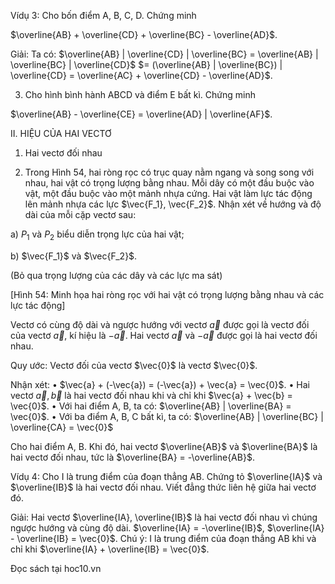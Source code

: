 Vídụ 3: Cho bốn điểm A, B, C, D. Chứng minh

$\overline{AB} + \overline{CD} + \overline{BC} - \overline{AD}$.

Giải:
Ta có: $\overline{AB} | \overline{CD} | \overline{BC} = \overline{AB} | \overline{BC} | \overline{CD}$
$= (\overline{AB} | \overline{BC}) | \overline{CD} = \overline{AC} + \overline{CD} - \overline{AD}$.

3. Cho hình bình hành ABCD và điểm E bất kì. Chứng minh

$\overline{AB} - \overline{CE} = \overline{AD} | \overline{AF}$.

II. HIỆU CỦA HAI VECTƠ

1. Hai vectơ đối nhau

4. Trong Hình 54, hai ròng rọc có trục quay nằm ngang và song song với nhau, hai vật có trọng lượng bằng nhau. Mỗi dây có một đầu buộc vào vật, một đầu buộc vào một mảnh nhựa cứng. Hai vật làm lực tác động lên mảnh nhựa các lực $\vec{F_1}, \vec{F_2}$. Nhận xét về hướng và độ dài của mỗi cặp vectơ sau:

a) $P_1$ và $P_2$ biểu diễn trọng lực của hai vật;

b) $\vec{F_1}$ và $\vec{F_2}$.

(Bỏ qua trọng lượng của các dây và các lực ma sát)

[Hình 54: Minh họa hai ròng rọc với hai vật có trọng lượng bằng nhau và các lực tác động]

Vectơ có cùng độ dài và ngược hướng với vectơ $\vec{a}$ được gọi là vectơ đối của vectơ $\vec{a}$, kí hiệu là $-\vec{a}$. Hai vectơ $\vec{a}$ và $-\vec{a}$ được gọi là hai vectơ đối nhau.

Quy ước: Vectơ đối của vectơ $\vec{0}$ là vectơ $\vec{0}$.

Nhận xét: 
• $\vec{a} + (-\vec{a}) = (-\vec{a}) + \vec{a} = \vec{0}$.
• Hai vectơ $\vec{a}, \vec{b}$ là hai vectơ đối nhau khi và chỉ khi $\vec{a} + \vec{b} = \vec{0}$.
• Với hai điểm A, B, ta có: $\overline{AB} | \overline{BA} = \vec{0}$.
• Với ba điểm A, B, C bất kì, ta có: $\overline{AB} | \overline{BC} | \overline{CA} = \vec{0}$

Cho hai điểm A, B. Khi đó, hai vectơ $\overline{AB}$ và $\overline{BA}$ là hai vectơ đối nhau, tức là $\overline{BA} = -\overline{AB}$.

Vídụ 4: Cho I là trung điểm của đoạn thẳng AB. Chứng tỏ $\overline{IA}$ và $\overline{IB}$ là hai vectơ đối nhau. Viết đẳng thức liên hệ giữa hai vectơ đó.

Giải:
Hai vectơ $\overline{IA}, \overline{IB}$ là hai vectơ đối nhau vì chúng ngược hướng và cùng độ dài. $\overline{IA} = -\overline{IB}$,
$\overline{IA} - \overline{IB} = \vec{0}$.
Chú ý: I là trung điểm của đoạn thẳng AB khi và chỉ khi $\overline{IA} + \overline{IB} = \vec{0}$.

Đọc sách tại hoc10.vn